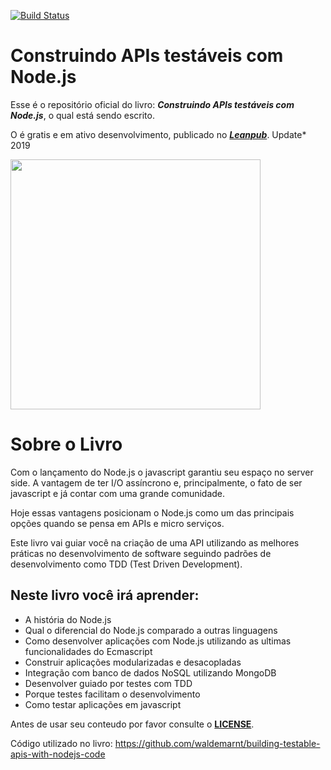 [![Build Status](https://travis-ci.org/waldemarnt/building-testable-apis-with-nodejs.svg?branch=master)](https://travis-ci.org/waldemarnt/building-testable-apis-with-nodejs)
# Construindo APIs testáveis com Node.js

Esse é o repositório oficial do livro: ***Construindo APIs testáveis com Node.js***, o qual está sendo escrito.

O é gratis e em ativo desenvolvimento, publicado no [***Leanpub***](https://leanpub.com/construindo-apis-testaveis-com-nodejs). Update* 2019

<img src="https://github.com/waldemarnt/building-testable-apis-with-nodejs/blob/master/manuscript/images/cover01.jpg" width="400">

# Sobre o Livro

Com o lançamento do Node.js o javascript garantiu seu espaço no server side. A vantagem de ter I/O assíncrono e, principalmente, o fato de ser javascript e já contar com uma grande comunidade.

Hoje essas vantagens posicionam o Node.js como um das principais opções quando se pensa em APIs e micro serviços.

Este livro vai guiar você na criação de uma API utilizando as melhores práticas no desenvolvimento de software seguindo padrões de desenvolvimento como TDD (Test Driven Development).

## Neste livro você irá aprender:

* A história do Node.js
* Qual o diferencial do Node.js comparado a outras linguagens
* Como desenvolver aplicações com Node.js utilizando as ultimas funcionalidades do Ecmascript
* Construir aplicações modularizadas e desacopladas
* Integração com banco de dados NoSQL utilizando MongoDB
* Desenvolver guiado por testes com TDD
* Porque testes facilitam o desenvolvimento
* Como testar aplicações em javascript

Antes de usar seu conteudo por favor consulte o [**LICENSE**](./LICENSE).

Código utilizado no livro: https://github.com/waldemarnt/building-testable-apis-with-nodejs-code
